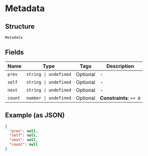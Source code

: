 
# Metadata

## Structure

`Metadata`

## Fields

| Name | Type | Tags | Description |
|  --- | --- | --- | --- |
| `prev` | `string \| undefined` | Optional | - |
| `self` | `string \| undefined` | Optional | - |
| `next` | `string \| undefined` | Optional | - |
| `count` | `number \| undefined` | Optional | **Constraints**: `>= 0` |

## Example (as JSON)

```json
{
  "prev": null,
  "self": null,
  "next": null,
  "count": null
}
```


